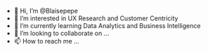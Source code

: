 - 👋 Hi, I’m @Blaisepepe
- 👀 I’m interested in UX Research and Customer Centricity
- 🌱 I’m currently learning Data Analytics and Business Intelligence
- 💞️ I’m looking to collaborate on ...
- 📫 How to reach me ...

<!---
Blaisepepe/Blaisepepe is a ✨ special ✨ repository because its `README.md` (this file) appears on your GitHub profile.
You can click the Preview link to take a look at your changes.
--->
